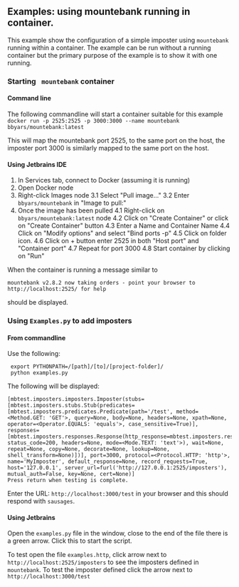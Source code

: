 ## Examples: using mountebank running in container.

This example show the configuration of a simple imposter using `mountebank` 
running within a container. The example can be run without a running container
but the primary purpose of the example is to show it with one running.

### Starting ` mountebank` container

#### Command line

The following commandline will start a container suitable for this example
`docker run -p 2525:2525 -p 3000:3000 --name mountebank bbyars/mountebank:latest`

This will map the mountebank port 2525, to the same port on the host, the imposter 
port 3000 is similarly mapped to the same port on the host.

#### Using Jetbrains IDE

1. In Services tab, connect to Docker (assuming it is running)
2. Open Docker node
3. Right-click Images node
   3.1 Select "Pull image..."
   3.2 Enter `bbyars/mountebank` in "Image to pull:"
4. Once the image has been pulled
   4.1 Right-click on `bbyars/mountebank:latest` node
   4.2 Click on "Create Container" or click on "Create Container" button
   4.3 Enter a Name and Container Name
   4.4 Click on "Modify options" and select "Bind ports -p"
   4.5 Click on folder icon.
   4.6 Click on + button enter 2525 in both "Host port" and "Container port"
   4.7 Repeat for port 3000
   4.8 Start container by clicking on "Run"

When the container is running a message similar to

```
mountebank v2.8.2 now taking orders - point your browser to http://localhost:2525/ for help
```

should be displayed.

### Using `Examples.py` to add imposters

#### From commandline

Use the following:
```shell
 export PYTHONPATH=/[path]/[to]/[project-folder]/
 python examples.py
```

The following will be displayed:
```text
[mbtest.imposters.imposters.Imposter(stubs=[mbtest.imposters.stubs.Stub(predicates=[mbtest.imposters.predicates.Predicate(path='/test', method=<Method.GET: 'GET'>, query=None, body=None, headers=None, xpath=None, operator=<Operator.EQUALS: 'equals'>, case_sensitive=True)], responses=[mbtest.imposters.responses.Response(http_response=mbtest.imposters.responses.HttpResponse(_body='sausages', status_code=200, headers=None, mode=<Mode.TEXT: 'text'>), wait=None, repeat=None, copy=None, decorate=None, lookup=None, shell_transform=None)])], port=3000, protocol=<Protocol.HTTP: 'http'>, name='MyImposter', default_response=None, record_requests=True, host='127.0.0.1', server_url=furl('http://127.0.0.1:2525/imposters'), mutual_auth=False, key=None, cert=None)]
Press return when testing is complete. 
```
Enter the URL: `http://localhost:3000/test` in your browser and this should respond with `sausages`.

#### Using Jetbrains

Open the `examples.py` file in the window, close to the end of the file there is a green arrow. 
Click this to start the script.

To test open the file `examples.http`, click arrow next to `http://localhost:2525/imposters` to see the imposters
defined in `mountebank`. To test the imposter defined click the arrow next to `http://localhost:3000/test`
